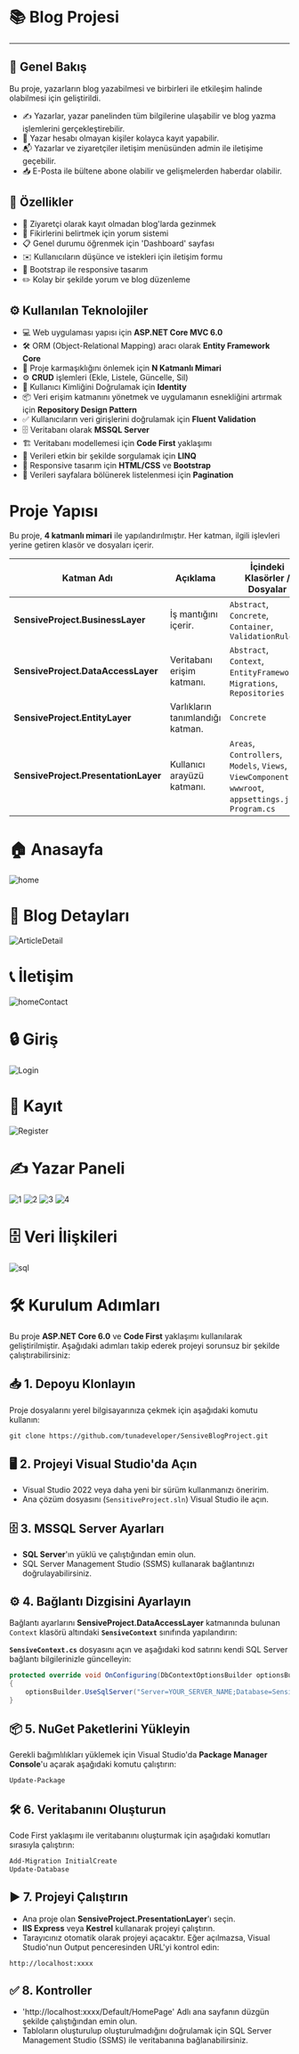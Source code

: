 # 📚 **Blog Projesi**

---

## 🌟 **Genel Bakış**

Bu proje, yazarların blog yazabilmesi ve birbirleri ile etkileşim halinde olabilmesi için geliştirildi.

- ✍️ Yazarlar, yazar panelinden tüm bilgilerine ulaşabilir ve blog yazma işlemlerini gerçekleştirebilir.
- 🔑 Yazar hesabı olmayan kişiler kolayca kayıt yapabilir.
- 📬 Yazarlar ve ziyaretçiler iletişim menüsünden admin ile iletişime geçebilir.
- 📥 E-Posta ile bültene abone olabilir ve gelişmelerden haberdar olabilir.


## 🚀 **Özellikler**

- 👀 Ziyaretçi olarak kayıt olmadan blog'larda gezinmek
- 💬 Fikirlerini belirtmek için yorum sistemi
- 📋 Genel durumu öğrenmek için 'Dashboard' sayfası
- ✉️ Kullanıcıların düşünce ve istekleri için iletişim formu
- 📱 Bootstrap ile responsive tasarım
- ✏️ Kolay bir şekilde yorum ve blog düzenleme


## ⚙️ **Kullanılan Teknolojiler**

- 💻 Web uygulaması yapısı için **ASP.NET Core MVC 6.0**
- 🛠️ ORM (Object-Relational Mapping) aracı olarak **Entity Framework Core**
- 📄 Proje karmaşıklığını önlemek için **N Katmanlı Mimari**
- ⚙️ **CRUD** işlemleri (Ekle, Listele, Güncelle, Sil)
- 🔑 Kullanıcı Kimliğini Doğrulamak için **Identity**
- 📦 Veri erişim katmanını yönetmek ve uygulamanın esnekliğini artırmak için **Repository Design Pattern**
- ✅ Kullanıcıların veri girişlerini doğrulamak için **Fluent Validation**
- 🗄️ Veritabanı olarak **MSSQL Server**
- 🏗️ Veritabanı modellemesi için **Code First** yaklaşımı
- 🔎 Verileri etkin bir şekilde sorgulamak için **LINQ**
- 🎨 Responsive tasarım için **HTML/CSS** ve **Bootstrap**
- 📑 Verileri sayfalara bölünerek listelenmesi için **Pagination**
  


# Proje Yapısı

Bu proje, **4 katmanlı mimari** ile yapılandırılmıştır. Her katman, ilgili işlevleri yerine getiren klasör ve dosyaları içerir.

| Katman Adı                      | Açıklama                       | İçindeki Klasörler / Dosyalar             |
|---------------------------------|--------------------------------|------------------------------------------|
| **SensiveProject.BusinessLayer** | İş mantığını içerir.           | `Abstract`, `Concrete`, `Container`, `ValidationRules` |
| **SensiveProject.DataAccessLayer** | Veritabanı erişim katmanı.     | `Abstract`, `Context`, `EntityFramework`, `Migrations`, `Repositories` |
| **SensiveProject.EntityLayer**   | Varlıkların tanımlandığı katman.| `Concrete` |
| **SensiveProject.PresentationLayer** | Kullanıcı arayüzü katmanı.    | `Areas`, `Controllers`, `Models`, `Views`, `ViewComponents`, `wwwroot`, `appsettings.json`, `Program.cs` |



# 🏠 **Anasayfa**
![home](https://github.com/user-attachments/assets/74f1abbb-bc37-46f9-800c-483d13e36f5e)


# 📝 **Blog Detayları**
![ArticleDetail](https://github.com/user-attachments/assets/05330871-b74b-466f-b16d-447f87b9b3cb)


# 📞 **İletişim**
![homeContact](https://github.com/user-attachments/assets/67400ebe-8b0a-47e5-906c-0ed168dda4d3)


# 🔒 **Giriş**
![Login](https://github.com/user-attachments/assets/698a01b0-d4ca-4908-9ff3-5e652515a5e6)


# 🔑 **Kayıt**
![Register](https://github.com/user-attachments/assets/87badb39-9f83-47be-8c81-bab90fca847b)



# ✍️ **Yazar Paneli**
![1](https://github.com/user-attachments/assets/9494ca18-fbd3-4300-b1d6-3988fccea308)
![2](https://github.com/user-attachments/assets/046de44e-cb3f-4d6b-91f5-7cbb269cbf13)
![3](https://github.com/user-attachments/assets/67087458-153b-446d-9e47-2bacb660f0e9)
![4](https://github.com/user-attachments/assets/0400313d-cd7f-401c-9864-d07bf347c0da)


# 🗄️ **Veri İlişkileri**
![sql](https://github.com/user-attachments/assets/aadb8543-5063-4d62-a863-403fdd568806)


# 🛠️ **Kurulum Adımları**

Bu proje **ASP.NET Core 6.0** ve **Code First** yaklaşımı kullanılarak geliştirilmiştir. Aşağıdaki adımları takip ederek projeyi sorunsuz bir şekilde çalıştırabilirsiniz:



## 📥 **1. Depoyu Klonlayın**  
Proje dosyalarını yerel bilgisayarınıza çekmek için aşağıdaki komutu kullanın:  

```
git clone https://github.com/tunadeveloper/SensiveBlogProject.git
```



## 🖥️ **2. Projeyi Visual Studio'da Açın**  
- Visual Studio 2022 veya daha yeni bir sürüm kullanmanızı öneririm.  
- Ana çözüm dosyasını (`SensitiveProject.sln`) Visual Studio ile açın.



## 🗄️ **3. MSSQL Server Ayarları**  
- **SQL Server**'ın yüklü ve çalıştığından emin olun.  
- SQL Server Management Studio (SSMS) kullanarak bağlantınızı doğrulayabilirsiniz.



## ⚙️ **4. Bağlantı Dizgisini Ayarlayın**  
Bağlantı ayarlarını **SensiveProject.DataAccessLayer** katmanında bulunan `Context` klasörü altındaki **`SensiveContext`** sınıfında yapılandırın:

**`SensiveContext.cs`** dosyasını açın ve aşağıdaki kod satırını kendi SQL Server bağlantı bilgilerinizle güncelleyin:

```csharp
protected override void OnConfiguring(DbContextOptionsBuilder optionsBuilder)
{
    optionsBuilder.UseSqlServer("Server=YOUR_SERVER_NAME;Database=SensiveDB;Trusted_Connection=True;");
}
```


## 📦 **5. NuGet Paketlerini Yükleyin**  
Gerekli bağımlılıkları yüklemek için Visual Studio'da **Package Manager Console**'u açarak aşağıdaki komutu çalıştırın:

```bash
Update-Package
```



## 🛠️ **6. Veritabanını Oluşturun**  
Code First yaklaşımı ile veritabanını oluşturmak için aşağıdaki komutları sırasıyla çalıştırın:

```bash
Add-Migration InitialCreate
Update-Database
```



## ▶️ **7. Projeyi Çalıştırın**  
- Ana proje olan **SensiveProject.PresentationLayer**'ı seçin.  
- **IIS Express** veya **Kestrel** kullanarak projeyi çalıştırın.  
- Tarayıcınız otomatik olarak projeyi açacaktır. Eğer açılmazsa, Visual Studio'nun Output penceresinden URL'yi kontrol edin:

```http
http://localhost:xxxx
```
## ✅ **8. Kontroller**  
- 'http://localhost:xxxx/Default/HomePage' Adlı ana sayfanın düzgün şekilde çalıştığından emin olun.  
- Tabloların oluşturulup oluşturulmadığını doğrulamak için SQL Server Management Studio (SSMS) ile veritabanına bağlanabilirsiniz.

